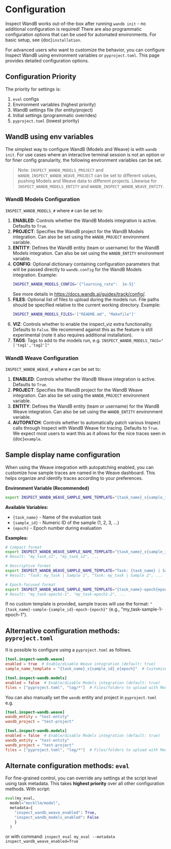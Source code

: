 # Configuration

Inspect WandB works out-of-the-box after running `wandb init` - no additional configuration is required! There are also programmatic configuration options that can be used for automated environments. For basic setup, see {doc}`installation`.

For advanced users who want to customize the behavior, you can configure Inspect WandB using environment variables or `pyproject.toml`. This page provides detailed configuration options.

## Configuration Priority

The priority for settings is:
1. `eval` configs 
2. Environment variables (highest priority)
3. WandB settings file (for entity/project)
4. Initial settings (programmatic overrides)
5. `pyproject.toml` (lowest priority)


## WandB using env variables
The simplest way to configure WandB (Models and Weave) is with `wandb init`. For use cases where an interactive terminal session is not an option or for finer config granularity, the following environment variables can be set. 
> Note: `INSPECT_WANDB_MODELS_PROJECT` and `WANDB_INSPECT_WANDB_WEAVE_PROJECT` can be set to different values, pushing Models and Weave data to different projects. Likewise for `INSPECT_WANDB_MODELS_ENTITY` and `WANDB_INSPECT_WANDB_WEAVE_ENTITY`.

### WandB Models Configuration

`INSPECT_WANDB_MODELS_#` where `#` can be set to:

1. **ENABLED**: Controls whether the WandB Models integration is active. Defaults to `True`.
2. **PROJECT**: Specifies the WandB project for the WandB Models integration. Can also be set using the `WANDB_PROJECT` environment variable.
3. **ENTITY**: Defines the WandB entity (team or username) for the WandB Models integration. Can also be set using the `WANDB_ENTITY` environment variable.
4. **CONFIG**: Optional dictionary containing configuration parameters that will be passed directly to `wandb.config` for the WandB Models integration. Example: 
   ```bash
   INSPECT_WANDB_MODELS_CONFIG='{"learning_rate":  1e-5}'
   ```
   See more details in https://docs.wandb.ai/guides/track/config/.
5. **FILES**: Optional list of files to upload during the models run. File paths should be specified relative to the current working directory. Example: 
   ```bash
   INSPECT_WANDB_MODELS_FILES='["README.md", "Makefile"]'
   ```
6. **VIZ**: Controls whether to enable the inspect_viz extra functionality. Defaults to `False`. We recommend against this as the feature is still experimental (note it also requires additional installation). 
7. **TAGS**: Tags to add to the models run, e.g. `INSPECT_WANDB_MODELS_TAGS="['tag1','tag2']"`


### WandB Weave Configuration

`INSPECT_WANDB_WEAVE_#` where `#` can be set to:

1. **ENABLED**: Controls whether the WandB Weave integration is active. Defaults to `True`.
2. **PROJECT**: Specifies the WandB project for the WandB Weave integration. Can also be set using the `WANDB_PROJECT` environment variable.
3. **ENTITY**: Defines the WandB entity (team or username) for the WandB Weave integration. Can also be set using the `WANDB_ENTITY` environment variable.
4. **AUTOPATCH**: Controls whether to automatically patch various Inspect calls through Inspect with WandB Weave for tracing. Defaults to `True`. We expect most users to want this as it allows for the nice traces seen in {doc}`example`. 

## Sample display name configuration

When using the Weave integration with autopatching enabled, you can customize how sample traces are named in the Weave dashboard. This helps organize and identify traces according to your preferences.

**Environment Variable (Recommended)**
```bash
export INSPECT_WANDB_WEAVE_SAMPLE_NAME_TEMPLATE="{task_name}_s{sample_id}_e{epoch}"
```

**Available Variables:**
- `{task_name}` - Name of the evaluation task
- `{sample_id}` - Numeric ID of the sample (1, 2, 3, ...)
- `{epoch}` - Epoch number during evaluation

**Examples:**
```bash
# Compact format
export INSPECT_WANDB_WEAVE_SAMPLE_NAME_TEMPLATE="{task_name}_s{sample_id}"
# Result: "my_task_s1", "my_task_s2", ...

# Descriptive format
export INSPECT_WANDB_WEAVE_SAMPLE_NAME_TEMPLATE="Task: {task_name} | Sample {sample_id}"
# Result: "Task: my_task | Sample 1", "Task: my_task | Sample 2", ...

# Epoch-focused format
export INSPECT_WANDB_WEAVE_SAMPLE_NAME_TEMPLATE="{task_name}-epoch{epoch}-{sample_id}"
# Result: "my_task-epoch1-1", "my_task-epoch1-2", ...
```

If no custom template is provided, sample traces will use the format: `"{task_name}-sample-{sample_id}-epoch-{epoch}"` (e.g., "my_task-sample-1-epoch-1").


## Alternative configuration methods: `pyproject.toml`
It is possible to configure using a `pyproject.toml` as follows.

```toml
[tool.inspect-wandb.weave]
enabled = true  # Enable/disable Weave integration (default: true)
sample_name_template = "{task_name}_s{sample_id}_e{epoch}"  # Customize sample names in Weave traces (default: "{task_name}-sample-{sample_id}-epoch-{epoch}")

[tool.inspect-wandb.models]
enabled = false  # Enable/disable Models integration (default: true)
files = ["pyproject.toml", "log/*"]  # Files/folders to upload with Models run, path relative to your current working directory (default: none)
```

You can also manually set the `wandb` entity and project in `pyproject.toml` e.g.

```toml
[tool.inspect-wandb.weave]
wandb_entity = "test-entity"
wandb_project = "test-project"

[tool.inspect-wandb.models]
enabled = false  # Enable/disable Models integration (default: true)
wandb_entity = "test-entity"
wandb_project = "test-project"
files = ["pyproject.toml", "log/*"]  # Files/folders to upload with Models run, path relative to your current working directory (default: none)
```

## Alternate configuration methods: `eval`
For fine-grained control, you can override any settings at the script level using task metadata. This takes **highest priority** over all other configuration methods.
With script:
```python
eval(my_eval, 
  model="mockllm/model", 
  metadata={
    "inspect_wandb_weave_enabled": True, 
    "inspect_wandb_models_enabled": False
    }
  )
```
or with command:
`inspect eval my_eval --metadata inspect_wandb_weave_enabled=True`

 